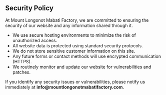 <section id="security">
  <h2>Security Policy</h2>
  <p>At Mount Longonot Mabati Factory, we are committed to ensuring the security of our website and any information shared through it.</p>
  <ul>
    <li>We use secure hosting environments to minimize the risk of unauthorized access.</li>
    <li>All website data is protected using standard security protocols.</li>
    <li>We do not store sensitive customer information on this site.</li>
    <li>Any future forms or contact methods will use encrypted communication (HTTPS).</li>
    <li>We routinely monitor and update our website for vulnerabilities and patches.</li>
  </ul>
  <p>If you identify any security issues or vulnerabilities, please notify us immediately at <strong>info@mountlongonotmabatifactory.com</strong>.</p>
</section>

